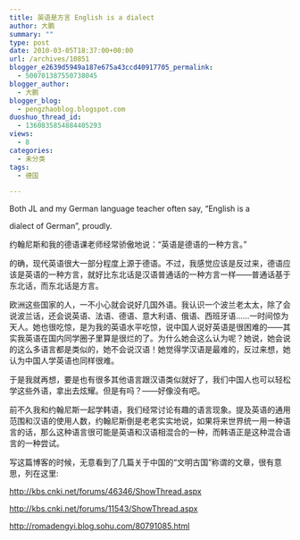 ```yaml
---
title: 英语是方言 English is a dialect
author: 大鹏
summary: ""
type: post
date: 2010-03-05T18:37:00+00:00
url: /archives/10851
blogger_e2639d5949a187e675a43ccd40917705_permalink:
  - 500701387550738045
blogger_author:
  - 大鹏
blogger_blog:
  - pengzhaoblog.blogspot.com
duoshuo_thread_id:
  - 1360835854884405293
views:
  - 8
categories:
  - 未分类
tags:
  - 德国

---
```

Both JL and my German language teacher often say, &#8220;English is a
  
dialect of German&#8221;, proudly.

约翰尼斯和我的德语课老师经常骄傲地说：“英语是德语的一种方言。”

的确，现代英语很大一部分程度上源于德语。不过，我感觉应该是反过来，德语应该是英语的一种方言，就好比东北话是汉语普通话的一种方言一样——普通话基于东北话，而东北话是方言。

欧洲这些国家的人，一不小心就会说好几国外语。我认识一个波兰老太太，除了会说波兰话，还会说英语、法语、德语、意大利语、俄语、西班牙语……一时间惊为天人。她也很吃惊，是为我的英语水平吃惊，说中国人说好英语是很困难的——其实我英语在国内同学圈子里算是很烂的了。为什么她会这么认为呢？她说，她会说的这么多语言都是类似的，她不会说汉语！她觉得学汉语是最难的，反过来想，她认为中国人学英语也同样很难。

于是我就再想，要是也有很多其他语言跟汉语类似就好了，我们中国人也可以轻松学这些外语，拿出去炫耀。但是有吗？——好像没有吧。

前不久我和约翰尼斯一起学韩语，我们经常讨论有趣的语言现象。提及英语的通用范围和汉语的使用人数，约翰尼斯倒是老老实实地说，如果将来世界统一用一种语言的话，那么这种语言很可能是英语和汉语相混合的一种，而韩语正是这种混合语言的一种尝试。

写这篇博客的时候，无意看到了几篇关于中国的“文明古国”称谓的文章，很有意思，列在这里:
  
http://kbs.cnki.net/forums/46346/ShowThread.aspx
  
http://kbs.cnki.net/forums/11543/ShowThread.aspx
  
http://romadengyi.blog.sohu.com/80791085.html
